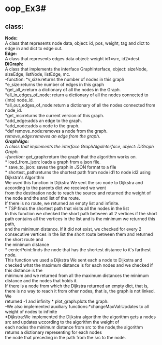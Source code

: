 # oop_Ex3#
class:
---------
**Node:**<br />
A class that represents node data, object: id, pos, weight, tag and dict to edge in and dict to edge out. <br />
**Edge:** <br />
A class that represents edges data object: weight id1=src, id2=dest. <br />
**DiGraph:** <br />
A class that implements the interface GraphInterface, object: sizeNode, sizeEdge, listNode, listEdge, mc. <br />
-function: *v_size:returns the number of nodes in this graph <br />
           *e_size:returns the number of edges in this graph <br />
           *get_all_v:return a dictionary of all the nodes in the Graph. <br />
           *all_in_edges_of_node: return a dictionary of all the nodes connected to (into) node_id. <br />
           *all_out_edges_of_node:return a dictionary of all the nodes connected from node_id. <br />
           *get_mc:returns the current version of this graph. <br />
           *add_edge:adds an edge to the graph. <br />
           *add_node:adds a node to the graph. <br />
           *def remove_node:removes a node from the graph. <br />
           *remove_edge:removes an edge from the graph. <br />
**GraphAlgo:** <br />
A class that implements the interface GraphAlgoInterface, object: DiGraph Graph. <br />
-function:* get_graph:return the graph that the algorithm works on. <br />
          * load_from_json: loads a graph from a json file. <br />
          * save_to_json: saves the graph in JSON format to a file <br />
          * shortest_path:returns the shortest path from node id1 to node id2 using Dijkstra's Algorithm <br />
            We used this function in Dijkstra We sent the src node to Dijkstra and according to the parents dict we received we went <br />
            from the destination node to reach the source and returned the weight of the node and the and list of the route. <br />
            If there is no route, we returned an empty list and infinite. <br />
          * TSP:finds the shortest path that visits all the nodes in the list <br />
            In this function we checked the short path between all 2 vertices if the short path contains all the vertices in the list and is the minimum we returned this path, <br />              and the minimum distance. If it did not exist, we checked for every 2 consecutive vertices in the list the short route between them and returned the short route and   <br />          the minimum distance<br />
          * centerPoint:finds the node that has the shortest distance to it's farthest node. <br />
            This function we used a Dijkstra We sent each a node to Dijkstra and checked what the maximum distance is for each nodes and we checked if this distance is the    <br />               minimum and we returned from all the maximum distances the minimum distance and the nodes that holds it. <br />
            If there is a node from which the Dijkstra returned an empty dict, that is, there is no way to reach it from other nodes, that is, the graph is not linked. We       <br />            returned -1 and infinity 
          * plot_graph:plots the graph. <br />
-We also implemented auxiliary functions:*changeMaxVal:Updates to all weight of nodes to infinite <br />
                                         *Dijkstra:We implemented the Dijkstra algorithm the algorithm gets a nodes src and updates שccording to the algorithm the weight of <br />                                                       each nodes the minimum distance from src to the node,the algorithm returns a dictionary representing for each nodes  <br />                                                            the node that preceding in the path from the src to the node.<br />

  



